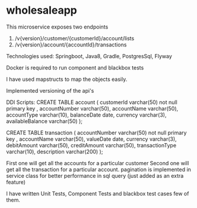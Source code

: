 # wholesaleapp
This microservice exposes two endpoints
  1. /v{version}/customer/{customerId}/account/lists
  2. /v{version}/account/{accountId}/transactions
  
Technologies used: Springboot, Java8, Gradle, PostgresSql, Flyway

Docker is required to run component and blackbox tests

I have used mapstructs to map the objects easily.

Implemented versioning of the api's
  
DDl Scripts:
  CREATE TABLE account (
    customerId varchar(50) not null primary key ,
    accountNumber varchar(50),
    accountName varchar(50),
    accountType varchar(10),
    balanceDate date,
    currency varchar(3),
    availableBalance varchar(50)
);

CREATE TABLE transaction (
     accountNumber varchar(50) not null primary key ,
     accountName varchar(50),
     valueDate date,
     currency varchar(3),
     debitAmount varchar(50),
     creditAmount varchar(50),
     transactionType varchar(10),
     description varchar(200)
);
  
First one will get all the accounts for a particular customer
Second one will get all the transaction for a particular account. pagination is implemented in service class for better performance in sql query (just added as an extra feature)

I have written Unit Tests, Component Tests and blackbox test cases few of them.
